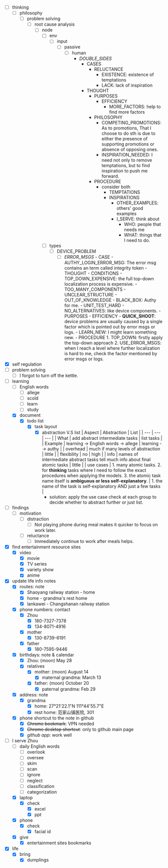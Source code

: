 - [ ] thinking
    - [ ] philosophy
        - [ ] problem solving
            - [ ] root cause analysis
                - [ ] node
                    - [ ] env
                        - [ ] input
                            - [ ] passive
                                - [ ] human
                                    - *DOUBLE_SIDES*
                                        - CASES
                                            - RELUCTANCE
                                                - EXISTENCE: existence of temptations
                                                - LACK: lack of inspiration
                                        - THOUGHT
                                            - PURPOSES
                                                - EFFICIENCY
                                                    - MORE_FACTORS: help to find more factors
                                            - PHILOSOPHY
                                                - COMPETING_PROMOTIONS: As to promotions, That I choose to do sth is due to either the presence of supporting promotions or absence of opposing ones.
                                                - INSPIRATION_NEEDED: I need not only to remove temptations, but to find inspiration to push me forward.
                                            - PROCEDURE
                                                - consider both
                                                    - TEMPTATIONS
                                                    - INSPIRATIONS
                                                        - OTHER_EXAMPLES: others' good examples
                                                        - I_SERVE: think about 
                                                            - WHO: people that needs me
                                                            - WHAT: things that I need to do.
                    - [ ] types
                        - [ ] DEVICE_PROBLEM
                            - [ ] *ERROR_MSGS*
                                    - CASE
                                        - AUTHY_LOGIN_ERROR_MSG: The error msg contains an term called integrity token
                                    - THOUGHT
                                        - CONDITIONS
                                            - TOP_DOWN_EXPENSIVE: the full top-down localization process is expensive.
                                                - TOO_MANY_COMPONENTS
                                                - UNCLEAR_STRUCTURE
                                                    - OUT_OF_KNOWLEDGE
                                                    - BLACK_BOX: Authy for me. 
                                                - UNIT_TEST_HARD
                                                    - NO_ALTERNATIVES: like device components.
                                        - PURPOSES
                                            - EFFICIENCY
                                                - **QUICK_SHOOT**: device problems are usually caused by a single factor which is pointed out by error msgs or logs.
                                                - LEARN_NEW: I might learn something new.
                                        - PROCEDURE
                                            1. TOP_DOWN: firstly apply the top-down approach
                                            2. USE_ERROR_MSGS: when I reach a level where further localization is hard to me, check the factor mentioned by error msgs or logs.
- [x] self regulation
- [ ] problem solving
    - [ ] I forgot to turn off the kettle.
- [ ] learning
    - [ ] English words
        - [ ] allege
        - [ ] scold
        - [ ] learn
        - [ ] study
    - [x] document
        - [x] todo list
            - [x] task layout
                - [x] abstraction V.S list
                    | Aspect | Abstraction | List |
                    | --- | --- | --- |
                    | What | add abstract intermediate tasks | list tasks |
                    | Example | learning -> English words -> allege | learning --> authy |
                    | overhead | much if many levels of abstraction | little |
                    | flexibility | no | high |
                    | info | names of intermediate abstract tasks tell much info about final atomic tasks | little |
                    | use cases | 1. many atomic tasks. 2. for **thinking** tasks where I need to follow the exact procedures when applying the models.  3. the atomic task name itself is **ambiguous or less self-explanatory**. | 1. the name of the task is self-explanatory AND just a few tasks |
                    - solution: apply the use case check at each group to decide whether to abstract further or just list.
- [ ] findings
    - [ ] motivation
        - [ ] distraction
            - [ ] Not playing phone during meal makes it quicker to focus on work later.
        - [ ] reluctance
            - [ ] Immediately continue to work after meals helps.
- [x] find entertainment resource sites
    - [x] video
        - [x] movie
        - [x] TV series
        - [x] variety show
        - [x] anime
- [x] update life info notes
    - [x] routes: note
        - [x] Shaoyang railway station - home
        - [x] home - grandma's rest home
        - [x] lankawei - Changshanan railway station
    - [x] phone numbers: contact
        - [x] Zhou
            - [x] 180-7327-7378
            - [x] 134-8071-4916
        - [x] mother
            - [x] 130-8739-6191
        - [x] father
            - [x] 180-7595-9446
    - [x] birthdays: note & calendar
        - [x] Zhou: (moon) May 28
        - [x] relatives
            - [x] mother: (moon) August 14
                - [x] maternal grandma: March 13
            - [x] father: (moon) October 20
                - [x] paternal grandma: Feb 29
    - [x] address: note
        - [x] grandma
            - [x] home: 27°21'22.1"N 111°44'55.7"E
            - [x] rest home: 范家山镇医院, 301
    - [x] phone shortcut to the note in github
        - [x] ~~Chrome bookmark~~: VPN needed
        - [x] ~~Chrome desktop shortcut~~: only to github main page
        - [x] *github app*: work well
- [ ] I serve Zhou
    - [ ] daily English words
        - [ ] overlook
        - [ ] oversee
        - [ ] skim
        - [ ] scan
        - [ ] ignore
        - [ ] neglect
        - [ ] classification
        - [ ] categorization
    - [x] laptop
        - [x] check
            - [x] excel
            - [x] ppt
    - [x] phone
        - [x] check
            - [x] facial id
    - [x] give
        - [x] entertainment sites bookmarks
- [x] life
    - [x] bring
        - [x] dumplings